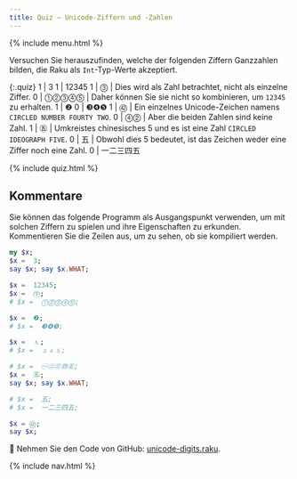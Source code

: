 ```yaml
---
title: Quiz — Unicode-Ziffern und -Zahlen
---
```


{% include menu.html %}

Versuchen Sie herauszufinden, welche der folgenden Ziffern Ganzzahlen bilden, die Raku als `Int`-Typ-Werte akzeptiert.

{:.quiz}
1 | 3
1 | 12345
1 | ⓷ | Dies wird als Zahl betrachtet, nicht als einzelne Ziffer.
0 | ⓵⓶⓷⓸⓹ | Daher können Sie sie nicht so kombinieren, um `12345` zu erhalten.
1 | ❷
0 | ❸❹❺
1 | ㊷ | Ein einzelnes Unicode-Zeichen namens `CIRCLED NUMBER FOURTY TWO`.
0 | ⓸⓶ | Aber die beiden Zahlen sind keine Zahl.
1 | ㊄ | Umkreistes chinesisches 5 und es ist eine Zahl `CIRCLED IDEOGRAPH FIVE`.
0 | 五 | Obwohl dies 5 bedeutet, ist das Zeichen weder eine Ziffer noch eine Zahl.
0 | 一二三四五

{% include quiz.html %}

## Kommentare

Sie können das folgende Programm als Ausgangspunkt verwenden, um mit solchen Ziffern zu spielen und ihre Eigenschaften zu erkunden. Kommentieren Sie die Zeilen aus, um zu sehen, ob sie kompiliert werden.

```raku
my $x;
$x =  3;
say $x; say $x.WHAT;

$x =  12345;
$x =  ⓷;
# $x =  ⓵⓶⓷⓸⓹;

$x =  ❷;
# $x =  ❸❹❺;

$x =  ⒌;
# $x =  ⒊⒋⒌;

# $x =  ㊀㊁㊂㊃㊄;
$x =  ㊄;
say $x; say $x.WHAT;

# $x =  五;
# $x =  一二三四五;

$x = ㊷;
say $x;
```

🦋 Nehmen Sie den Code von GitHub: [unicode-digits.raku](https://github.com/ash/raku-course/blob/master/essentials/numbers/integers/quiz2/unicode-digits.raku).

{% include nav.html %}